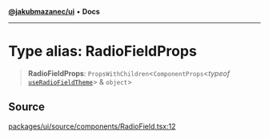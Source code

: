 [**@jakubmazanec/ui**](../README.md) • **Docs**

---

# Type alias: RadioFieldProps

> **RadioFieldProps**: `PropsWithChildren`\<`ComponentProps`\<_typeof_
> [`useRadioFieldTheme`](../functions/useRadioFieldTheme.md)\> & `object`\>

## Source

[packages/ui/source/components/RadioField.tsx:12](https://github.com/jakubmazanec/tools/blob/bb20df5276ddb119762948adc2cda520aef09f0f/packages/ui/source/components/RadioField.tsx#L12)
